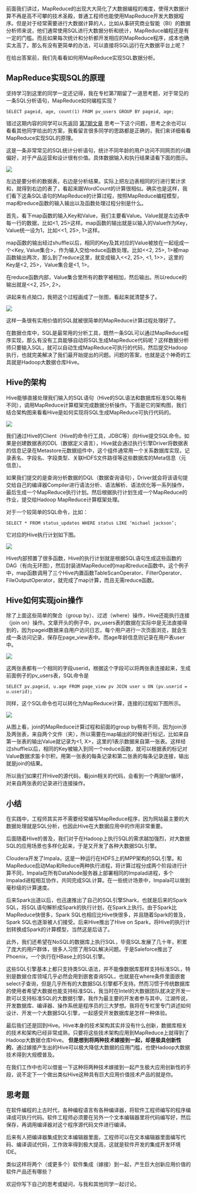 前面我们讲过，MapReduce的出现大大简化了大数据编程的难度，使得大数据计算不再是高不可攀的技术圣殿，普通工程师也能使用MapReduce开发大数据程序。但是对于经常需要进行大数据计算的人，比如从事研究商业智能（BI）的数据分析师来说，他们通常使用SQL进行大数据分析和统计，MapReduce编程还是有一定的门槛。而且如果每次统计和分析都开发相应的MapReduce程序，成本也确实太高了。那么有没有更简单的办法，可以直接将SQL运行在大数据平台上呢？

在给出答案前，我们先看看如何用MapReduce实现SQL数据分析。

## MapReduce实现SQL的原理

坚持学习到这里的同学一定还记得，我在专栏第7期留了一道思考题，对于常见的一条SQL分析语句，MapReduce如何编程实现？

```
SELECT pageid, age, count(1) FROM pv_users GROUP BY pageid, age;

```

错过这期内容的同学可以先返回 [第7期文章](http://time.geekbang.org/column/article/67968) 思考一下这个问题，思考之余也可以看看其他同学给出的方案，我看留言很多同学的思路都是正确的，我们来详细看看MapReduce实现SQL的原理。

这是一条非常常见的SQL统计分析语句，统计不同年龄的用户访问不同网页的兴趣偏好，对于产品运营和设计很有价值。具体数据输入和执行结果请看下面的图示。

![](https://static001.geekbang.org/resource/image/0a/37/0ade10e49216575962e071d6fe9a7137.jpg?wh=634*314)

左边是要分析的数据表，右边是分析结果。实际上把左边表相同的行进行累计求和，就得到右边的表了，看起来跟WordCount的计算很相似。确实也是这样，我们看下这条SQL语句的MapReduce的计算过程，按照MapReduce编程模型，map和reduce函数的输入输出以及函数处理过程分别是什么。

首先，看下map函数的输入Key和Value，我们主要看Value。Value就是左边表中每一行的数据，比如<1, 25>这样。map函数的输出就是以输入的Value作为Key，Value统一设为1，比如<<1, 25>, 1>这样。

map函数的输出经过shuffle以后，相同的Key及其对应的Value被放在一起组成一个<Key, Value集合>，作为输入交给reduce函数处理。比如<<2, 25>, 1>被map函数输出两次，那么到了reduce这里，就变成输入<<2, 25>, <1, 1>>，这里的Key是<2, 25>，Value集合是<1, 1>。

在reduce函数内部，Value集合里所有的数字被相加，然后输出。所以reduce的输出就是<<2, 25>, 2>。

讲起来有点拗口，我把这个过程画成了一张图，看起来就清楚多了。

![](https://static001.geekbang.org/resource/image/bc/57/bc088edf00478c835003272696c44c57.jpg?wh=1003*436)

这样一条很有实用价值的SQL就被很简单的MapReduce计算过程处理好了。

在数据仓库中，SQL是最常用的分析工具，既然一条SQL可以通过MapReduce程序实现，那么有没有工具能够自动将SQL生成MapReduce代码呢？这样数据分析师只要输入SQL，就可以自动生成MapReduce可执行的代码，然后提交Hadoop执行，也就完美解决了我们最开始提出的问题。问题的答案，也就是这个神奇的工具就是Hadoop大数据仓库Hive。

## Hive的架构

Hive能够直接处理我们输入的SQL语句（Hive的SQL语法和数据库标准SQL略有不同），调用MapReduce计算框架完成数据分析操作。下面是它的架构图，我们结合架构图来看看Hive是如何实现将SQL生成MapReduce可执行代码的。

![](https://static001.geekbang.org/resource/image/26/ea/26287cac9a9cfa3874a680fdbcd795ea.jpg?wh=720*383)

我们通过Hive的Client（Hive的命令行工具，JDBC等）向Hive提交SQL命令。如果是创建数据表的DDL（数据定义语言），Hive就会通过执行引擎Driver将数据表的信息记录在Metastore元数据组件中，这个组件通常用一个关系数据库实现，记录表名、字段名、字段类型、关联HDFS文件路径等这些数据库的Meta信息（元信息）。

如果我们提交的是查询分析数据的DQL（数据查询语句），Driver就会将该语句提交给自己的编译器Compiler进行语法分析、语法解析、语法优化等一系列操作，最后生成一个MapReduce执行计划。然后根据执行计划生成一个MapReduce的作业，提交给Hadoop MapReduce计算框架处理。

对于一个较简单的SQL命令，比如：

```
SELECT * FROM status_updates WHERE status LIKE ‘michael jackson’;

```

它对应的Hive执行计划如下图。

![](https://static001.geekbang.org/resource/image/cb/a6/cb1236ad035ca01cffbb9df47fa88fa6.jpg?wh=1744*1544)

Hive内部预置了很多函数，Hive的执行计划就是根据SQL语句生成这些函数的DAG（有向无环图），然后封装进MapReduce的map和reduce函数中。这个例子中，map函数调用了三个Hive内置函数TableScanOperator、FilterOperator、FileOutputOperator，就完成了map计算，而且无需reduce函数。

## Hive如何实现join操作

除了上面这些简单的聚合（group by）、过滤（where）操作，Hive还能执行连接（join on）操作。文章开头的例子中，pv\_users表的数据在实际中是无法直接得到的，因为pageid数据来自用户访问日志，每个用户进行一次页面浏览，就会生成一条访问记录，保存在page\_view表中。而age年龄信息则记录在用户表user中。

![](https://static001.geekbang.org/resource/image/82/2d/8254710229b1d749d08f7a0bb799ac2d.jpg?wh=720*306)

这两张表都有一个相同的字段userid，根据这个字段可以将两张表连接起来，生成前面例子的pv\_users表，SQL命令是

```
SELECT pv.pageid, u.age FROM page_view pv JOIN user u ON (pv.userid = u.userid);

```

同样，这个SQL命令也可以转化为MapReduce计算，连接的过程如下图所示。

![](https://static001.geekbang.org/resource/image/25/2a/25d62b355c976beb5b26af865ac2b92a.jpg?wh=720*347)

从图上看，join的MapReduce计算过程和前面的group by稍有不同，因为join涉及两张表，来自两个文件（夹），所以需要在map输出的时候进行标记，比如来自第一张表的输出Value就记录为<1, X>，这里的1表示数据来自第一张表。这样经过shuffle以后，相同的Key被输入到同一个reduce函数，就可以根据表的标记对Value数据求笛卡尔积，用第一张表的每条记录和第二张表的每条记录连接，输出就是join的结果。

所以我们如果打开Hive的源代码，看join相关的代码，会看到一个两层for循环，对来自两张表的记录进行连接操作。

## 小结

在实践中，工程师其实并不需要经常编写MapReduce程序，因为网站最主要的大数据处理就是SQL分析，也因此Hive在大数据应用中的作用非常重要。

后面随着Hive的普及，我们对于在Hadoop上执行SQL的需求越加强烈，对大数据SQL的应用场景也多样化起来，于是又开发了各种大数据SQL引擎。

Cloudera开发了Impala，这是一种运行在HDFS上的MPP架构的SQL引擎。和MapReduce启动Map和Reduce两种执行进程，将计算过程分成两个阶段进行计算不同，Impala在所有DataNode服务器上部署相同的Impalad进程，多个Impalad进程相互协作，共同完成SQL计算。在一些统计场景中，Impala可以做到毫秒级的计算速度。

后来Spark出道以后，也迅速推出了自己的SQL引擎Shark，也就是后来的Spark SQL，将SQL语句解析成Spark的执行计划，在Spark上执行。由于Spark比MapReduce快很多，Spark SQL也相应比Hive快很多，并且随着Spark的普及，Spark SQL也逐渐被人们接受。后来Hive推出了Hive on Spark，将Hive的执行计划转换成Spark的计算模型，当然这是后话了。

此外，我们还希望在NoSQL的数据库上执行SQL，毕竟SQL发展了几十年，积累了庞大的用户群体，很多人习惯了用SQL解决问题。于是Saleforce推出了Phoenix，一个执行在HBase上的SQL引擎。

这些SQL引擎基本上都只支持类SQL语法，并不能像数据库那样支持标准SQL，特别是数据仓库领域几乎必然会用到嵌套查询SQL，也就是在where条件里面嵌套select子查询，但是几乎所有的大数据SQL引擎都不支持。然而习惯于传统数据库的使用者希望大数据也能支持标准SQL，我当时在Intel的大数据团队就决定开发一款可以支持标准SQL的大数据引擎，我作为最主要的开发者参与其中。江湖传说，开发数据库、编译器、操作系统是程序员的三大梦想。我将在专栏里专门讲述如何设计、开发一个大数据SQL引擎，一起感受开发数据库是怎样一种体验。

最后我们还是回到Hive。Hive本身的技术架构其实并没有什么创新，数据库相关的技术和架构已经非常成熟，只要将这些技术架构应用到MapReduce上就得到了Hadoop大数据仓库Hive。 **但是想到将两种技术嫁接到一起，却是极具创新性的**，通过嫁接产生出的Hive可以极大降低大数据的应用门槛，也使Hadoop大数据技术得到大规模普及。

在我们工作中也可以借鉴一下这种将两种技术嫁接到一起产生极大应用创新性的手段，说不定下一个做出类似Hive这种具有巨大应用价值技术产品的就是你。

## 思考题

在软件编程的上古时代，各种编程语言有各种编译器，将软件工程师编写的程序编译成可执行代码。软件工程师必须要在另外一个文本编辑器里将代码编写好，然后保存，再调用编译器对这个程序源代码文件进行编译。

后来有人把编译器集成到文本编辑器里面，工程师可以在文本编辑器里面编写代码、编译调试代码，工作效率得到极大提高，这就是软件开发的集成开发环境IDE。

类似这样将两个（或更多个）软件集成（嫁接）到一起，产生巨大创新应用价值的软件产品还有哪些？

欢迎你写下自己的思考或疑问，与我和其他同学一起讨论。